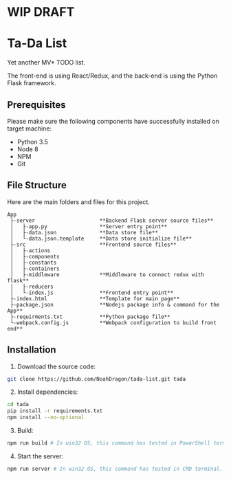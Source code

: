 # **WIP DRAFT**

# Ta-Da List

Yet another MV* TODO list.

The front-end is using React/Redux, and the back-end is using the Python Flask framework.


## Prerequisites

Please make sure the following components have successfully installed on target machine:

* Python 3.5
* Node 8
* NPM
* Git

## File Structure

Here are the main folders and files for this project.

```
App
 ├-server                     **Backend Flask server source files**
 │   ├-app.py                 **Server entry point**
 │   ├-data.json              **Data store file**
 │   └-data.json.template     **Data store initialize file**
 ├-src                        **Frontend source files**
 │   ├-actions
 │   ├-components
 │   ├-constants
 │   ├-containers
 │   ├-middleware             **Middleware to connect redux with flask**
 │   ├-reducers
 │   └-index.js               **Frontend entry point**
 ├-index.html                 **Template for main page**
 ├-package.json               **Nodejs package info & command for the App**
 ├-requirments.txt            **Python package file**
 └-webpack.config.js          **Webpack configuration to build front end**
```

## Installation

1. Download the source code:
```sh
git clone https://github.com/NoahDragon/tada-list.git tada
```
2. Install dependencies:
```sh
cd tada
pip install -r requirements.txt
npm install --no-optional
```
3. Build:
```sh
npm run build # In win32 OS, this command has tested in PowerShell terminal.
```
4. Start the server:
```sh
npm run server # In win32 OS, this command has tested in CMD terminal.
```

